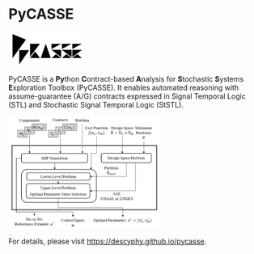 # PyCASSE

<img src="documentation/source/figs/logo.png" width="150"/>

PyCASSE is a **Py**thon **C**ontract-based **A**nalysis for **S**tochastic **S**ystems **E**xploration Toolbox (PyCASSE). It enables automated reasoning with assume-guarantee (A/G) contracts expressed in Signal Temporal Logic (STL) and Stochastic Signal Temporal Logic (StSTL).

<img src="documentation/source/figs/overview.png" width="300"/>

For details, please visit https://descyphy.github.io/pycasse.